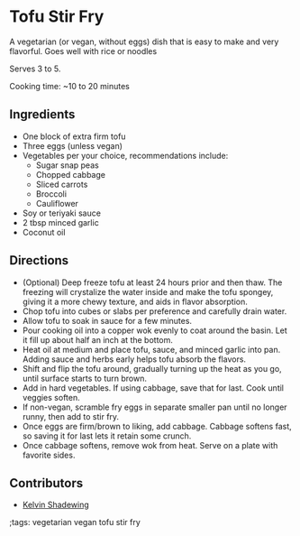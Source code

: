 # Tofu Stir Fry

A vegetarian (or vegan, without eggs) dish that is easy to make and very flavorful. Goes well with rice or noodles

Serves 3 to 5.

Cooking time: ~10 to 20 minutes

## Ingredients

- One block of extra firm tofu
- Three eggs (unless vegan)
- Vegetables per your choice, recommendations include:
  - Sugar snap peas
  - Chopped cabbage
  - Sliced carrots
  - Broccoli
  - Cauliflower
- Soy or teriyaki sauce
- 2 tbsp minced garlic
- Coconut oil

## Directions

- (Optional) Deep freeze tofu at least 24 hours prior and then thaw. The freezing will crystalize the water inside and make the tofu spongey, giving it a more chewy texture, and aids in flavor absorption.
- Chop tofu into cubes or slabs per preference and carefully drain water.
- Allow tofu to soak in sauce for a few minutes.
- Pour cooking oil into a copper wok evenly to coat around the basin. Let it fill up about half an inch at the bottom.
- Heat oil at medium and place tofu, sauce, and minced garlic into pan. Adding sauce and herbs early helps tofu absorb the flavors.
- Shift and flip the tofu around, gradually turning up the heat as you go, until surface starts to turn brown.
- Add in hard vegetables. If using cabbage, save that for last. Cook until veggies soften.
- If non-vegan, scramble fry eggs in separate smaller pan until no longer runny, then add to stir fry.
- Once eggs are firm/brown to liking, add cabbage. Cabbage softens fast, so saving it for last lets it retain some crunch.
- Once cabbage softens, remove wok from heat. Serve on a plate with favorite sides.

## Contributors

- [Kelvin Shadewing](https://odysee.com/@KelvinShadewing:d)

;tags: vegetarian vegan tofu stir fry